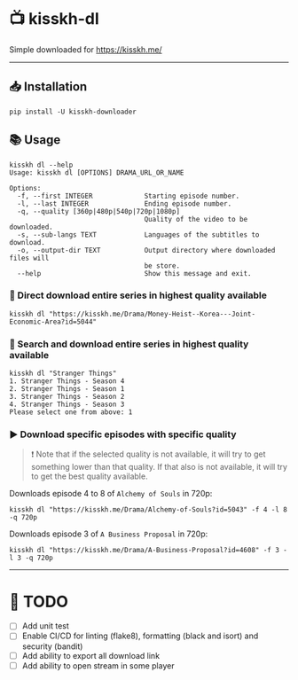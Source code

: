 # :tv: kisskh-dl

Simple downloaded for https://kisskh.me/

---

## :inbox_tray: Installation

```console
pip install -U kisskh-downloader
```

## :books: Usage

```console
kisskh dl --help
Usage: kisskh dl [OPTIONS] DRAMA_URL_OR_NAME

Options:
  -f, --first INTEGER             Starting episode number.
  -l, --last INTEGER              Ending episode number.
  -q, --quality [360p|480p|540p|720p|1080p]
                                  Quality of the video to be downloaded.
  -s, --sub-langs TEXT            Languages of the subtitles to download.
  -o, --output-dir TEXT           Output directory where downloaded files will
                                  be store.
  --help                          Show this message and exit.
```

### :high_brightness: Direct download entire series in highest quality available

```console
kisskh dl "https://kisskh.me/Drama/Money-Heist--Korea---Joint-Economic-Area?id=5044"
```

### :mag_right: Search and download entire series in highest quality available

```console
kisskh dl "Stranger Things"
1. Stranger Things - Season 4
2. Stranger Things - Season 1
3. Stranger Things - Season 2
4. Stranger Things - Season 3
Please select one from above: 1
```

### :arrow_forward: Download specific episodes with specific quality

> :exclamation: Note that if the selected quality is not available, it will try to get something lower than that quality. If that also is not available, it will try to get the best quality available.

Downloads episode 4 to 8 of `Alchemy of Souls` in 720p:
```console
kisskh dl "https://kisskh.me/Drama/Alchemy-of-Souls?id=5043" -f 4 -l 8 -q 720p
```

Downloads episode 3 of `A Business Proposal` in 720p:
```console
kisskh dl "https://kisskh.me/Drama/A-Business-Proposal?id=4608" -f 3 -l 3 -q 720p
```

---

# :construction: TODO
- [ ] Add unit test
- [ ] Enable CI/CD for linting (flake8), formatting (black and isort) and security (bandit)
- [ ] Add ability to export all download link
- [ ] Add ability to open stream in some player
